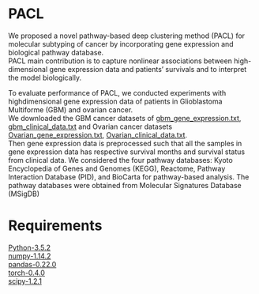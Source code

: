 # PACL
We proposed a novel pathway-based deep clustering method (PACL) for molecular subtyping of cancer by incorporating gene expression and biological pathway database.<br/>
PACL main contribution is to capture nonlinear associations between high-dimensional gene expression data and patients’ survivals and to interpret the model biologically.

To evaluate performance of PACL, we conducted experiments with highdimensional gene expression data of patients in Glioblastoma
Multiforme (GBM) and ovarian cancer.<br/>
We downloaded the GBM cancer datasets of [gbm_gene_expression.txt](https://github.com/cBioPortal/datahub/blob/master/public/gbm_tcga/data_expression.txt), [gbm_clinical_data.txt](https://github.com/cBioPortal/datahub/blob/master/public/gbm_tcga/data_bcr_clinical_data_patient.txt) and Ovarian cancer datasets [Ovarian_gene_expression.txt](https://github.com/cBioPortal/datahub/blob/master/public/ov_tcga/data_expression.txt), [Ovarian_clinical_data.txt](https://github.com/cBioPortal/datahub/blob/master/public/ov_tcga/data_bcr_clinical_data_patient.txt).<br/>
Then gene expression data is preprocessed such that all the samples in gene expression data has respective survival months and survival status from clinical data.
We considered the four pathway databases: Kyoto
Encyclopedia of Genes and Genomes (KEGG), Reactome,
Pathway Interaction Database (PID), and BioCarta for
pathway-based analysis. The pathway databases were obtained
from Molecular Signatures Database (MSigDB)



# Requirements
[Python-3.5.2](https://www.python.org/downloads/release/python-352/)<br/>
[numpy-1.14.2](http://www.numpy.org/)<br/>
[pandas-0.22.0](https://pandas.pydata.org/pandas-docs/version/0.22/whatsnew.html)<br/>
[torch-0.4.0](https://pytorch.org/get-started/previous-versions/) <br/>
[scipy-1.2.1](https://pypi.org/project/scipy/) <br/>
